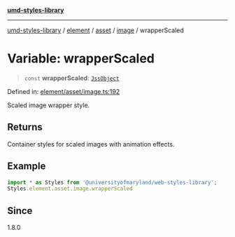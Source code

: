 [**umd-styles-library**](../../../../../../README.md)

***

[umd-styles-library](../../../../../../modules.md) / [element](../../../../../README.md) / [asset](../../../README.md) / [image](../README.md) / wrapperScaled

# Variable: wrapperScaled

> `const` **wrapperScaled**: [`JssObject`](../../../../../../utilities/namespaces/transform/type-aliases/JssObject.md)

Defined in: [element/asset/image.ts:192](https://github.com/UMD-Digital/design-system/blob/8021d9898368f604bce452fe4dde6fae3a0578fd/packages/styles/source/element/asset/image.ts#L192)

Scaled image wrapper style.

## Returns

Container styles for scaled images with animation effects.

## Example

```typescript
import * as Styles from '@universityofmaryland/web-styles-library';
Styles.element.asset.image.wrapperScaled
```

## Since

1.8.0
